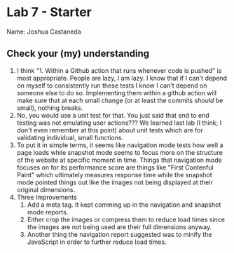 # Lab 7 - Starter

Name: Joshua Castaneda

## Check your (my) understanding

1. I think "1. Within a Github action that runs whenever code is pushed" is most appropriate. People are lazy, I am lazy. I know that if I can't depend on myself to consistently run these tests I know I can't depend on someone else to do so. Implementing them within a github action will make sure that at each small change (or at least the commits *should* be small), nothing breaks.
2. No, you would use a unit test for that. You just said that end to end testing was not emulating user actions??? We learned last lab (I think; I don't even remember at this point) about unit tests which are for validating individual, small functions.
3. To put it in simple terms, it seems like navigation mode tests how well a page loads while snapshot mode seems to focus more on the structure of the website at specific moment in time. Things that navigation mode focuses on for its performance score are things like "First Contenful Paint" which ultimately measures response time while the snapshot mode pointed things out like the images not being displayed at their original dimensions.
4. Three Improvements
   1. Add a meta tag. It kept comming up in the navigation and snapshot mode reports.
   2. Either crop the images or compress them to reduce load times since the images are not being used are their full dimensions anyway.
   3. Another thing the navigation report suggested was to minify the JavaScript in order to further reduce load times.